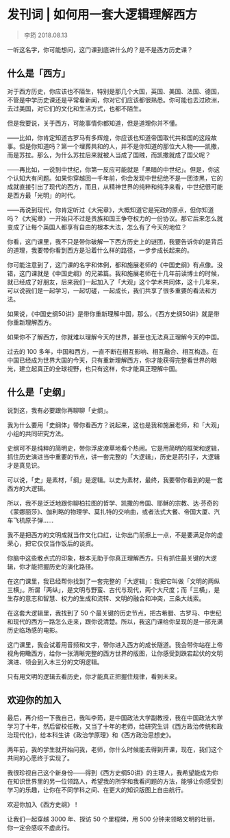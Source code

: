 # 发刊词 | 如何用一套大逻辑理解西方

> 李筠 2018.08.13

一听这名字，你可能想问，这门课到底讲什么的？是不是西方历史课？

## 什么是「西方」

对于西方历史，你应该也不陌生，特别是那几个大国，英国、美国、法国、德国，不管是中学历史课还是平常看新闻，你对它们应该都很熟悉。你可能也去过欧洲，去过美国，对它们的文化和生活方式，也都不陌生。

但是我要说，关于西方，可能事情你都知道，但是道理你并不懂。

——比如，你肯定知道古罗马有多辉煌，你应该也知道帝国取代共和国的这段故事。但是你知道吗？第一个埋葬共和的人，并不是你知道的那位大人物——凯撒，而是苏拉。那么，为什么苏拉后来就被人当成了国贼，而凯撒就成了国父呢？

——再比如，一说到中世纪，你第一反应可能就是「黑暗的中世纪」。但是，你这个认知大有问题。如果你穿越回一千年前，你会发现中世纪绝不是一团漆黑，它的成就直接引出了现代的西方，而且，从精神世界的纯粹和纯净来看，中世纪很可能是西方最「光明」的时代。

——再说到现代，你肯定听过《大宪章》，大概知道它是宪政的原点，但你知道吗？《大宪章》一开始只不过是贵族和国王争夺权力的一份协议。那它后来怎么就变成了让每个英国人都享有自由的根本大法，怎么有了今天的地位？

你看，这门课里，我不只是带你破解一下西方历史上的谜团，我要告诉你的是背后的道理，我要带你看到西方是沿着什么样的路径，一步步成长起来的。

你可能注意到了，这门课的名字和体例，都和施展老师的《中国史纲》有点像。没错，这门课就是《中国史纲》的兄弟篇。我和施展老师在十几年前读博士的时候，就已经成了好朋友，后来我们一起加入了「大观」这个学术共同体，这十几年来，可以说我们是一起学习，一起切磋，一起成长，我们共享了很多重要的看法和方法。

如果说，《中国史纲50讲》是带你重新理解中国，那么，《西方史纲50讲》就是带你重新理解西方。

如果你不了解西方，你就难以理解今天的世界，甚至也无法真正理解今天的中国。

过去的 100 多年，中国和西方，一直不断在相互影响、相互融合、相互构造。在中国已经成为世界大国的今天，只有重新理解西方，你才能获得完整看世界的眼光，建立起真正的全球视野，也只有这样，你才能真正理解中国。

## 什么是「史纲」

说到这，我有必要跟你再聊聊「史纲」。

我为什么要用「史纲体」带你看西方？说起来，这也是我和施展老师，和「大观」小组的共同研究方法。

史纲可不是纯粹的简明史，带你浮皮潦草地看个热闹。它是用简明的框架和逻辑，抓住历史演进当中重要的节点，讲一套完整的「大逻辑」，历史是药引子，大逻辑才是真见识。

可以说，「史」是素材，「纲」是逻辑。以史为素材，最终，我要带你看到的是一套西方的大逻辑。

所以，我不是泛泛地跟你聊柏拉图的哲学、凯撒的帝国、耶稣的宗教、达·芬奇的《蒙娜丽莎》、伽利略的物理学、莫扎特的交响曲，或者法式大餐、帝国大厦、汽车飞机原子弹……

我不是把西方的文明成就当作文化口红，让你出门前擦上一点，不是要满足你的虚荣心，把它仅仅当作饭后的谈资。

你脑中这些散点式的印象，根本无助于你真正理解西方。只有抓住最关键的大逻辑，你才能把握历史的演化路径。

在这门课里，我已经帮你找到了一套完整的「大逻辑」：我把它叫做「文明的两纵三横」。所谓「两纵」，是文明与野蛮、古代与现代，两个大尺度；而「三横」，是生存的意志和智慧、权力的生成和流转、文明的融合和冲突，三条大线索。

在这套大逻辑里，我找到了 50 个最关键的历史节点，把古希腊、古罗马、中世纪和现代的西方一路怎么走来，跟你说清楚。所以，我这门课给你呈现的是一部充满历史临场感的电影。

这门课里，我会试着用音频和文字，带你进入西方的成长隧道。我会带你站在上帝视角俯瞰西方，给你一张清晰完整的西方世界的版图，让你感受到跌宕起伏的文明演进、领会到入木三分的文明逻辑。

只有用文明的逻辑去看历史，你才能真正把握住规律，看到未来。

## 欢迎你的加入

最后，再介绍一下我自己，我叫李筠，是中国政法大学副教授，我在中国政法大学学习了十年，然后留校任教，又当了十年的老师，给研究生讲《西方政治传统和政治现代化》，给本科生讲《政治学原理》和《西方政治思想史》。

两年前，我的学生就开始问我，老师，你什么时候能去得到开课，现在，我们这个共同的心愿终于实现了。

我很珍视自己这个新身份——得到《西方史纲50讲》的主理人，我希望能成为你在知识世界里的另一位领路人，希望我的所学和我看问题的方法，能够让你感受到学习的乐趣，让你在不同学科之间、在更大的知识版图上自由航行。

欢迎你加入《西方史纲》！

让我们一起穿越 3000 年、探访 50 个里程碑，用 500 分钟来领略文明的壮丽，你一定会感叹不虚此行。


